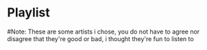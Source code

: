 # Playlist
#Note: These are some artists i chose, you do not have to agree nor disagree that they're good or bad, i thought they're fun to listen to